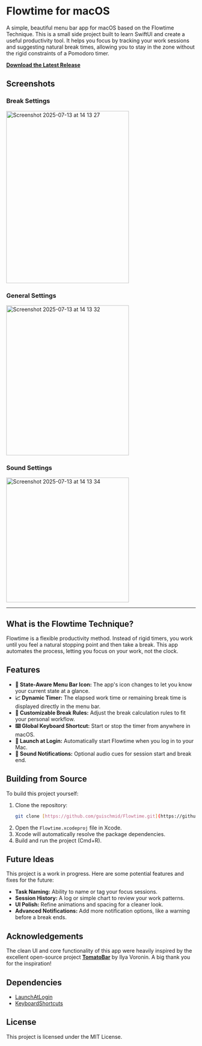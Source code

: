 
# Flowtime for macOS

A simple, beautiful menu bar app for macOS based on the Flowtime Technique. This is a small side project built to learn SwiftUI and create a useful productivity tool. It helps you focus by tracking your work sessions and suggesting natural break times, allowing you to stay in the zone without the rigid constraints of a Pomodoro timer.

[**Download the Latest Release**](https://github.com/guischmid/Flowtime/releases/latest)


## Screenshots
### Break Settings
<img width="326" height="458" alt="Screenshot 2025-07-13 at 14 13 27" src="https://github.com/user-attachments/assets/539a4d39-3d1c-44ef-af32-e4eeccb58136" />

### General Settings
<img width="326" height="399" alt="Screenshot 2025-07-13 at 14 13 32" src="https://github.com/user-attachments/assets/cc415787-4cf7-4708-aa9f-2775a6f63b4a" />

### Sound Settings
<img width="326" height="332" alt="Screenshot 2025-07-13 at 14 13 34" src="https://github.com/user-attachments/assets/41145fb2-baf3-43d2-8d3e-210ba4c07e1a" />



---

## What is the Flowtime Technique?

Flowtime is a flexible productivity method. Instead of rigid timers, you work until you feel a natural stopping point and then take a break. This app automates the process, letting you focus on your work, not the clock.

## Features

* **🍅 State-Aware Menu Bar Icon:** The app's icon changes to let you know your current state at a glance.
* **📈 Dynamic Timer:** The elapsed work time or remaining break time is displayed directly in the menu bar.
* **🔧 Customizable Break Rules:** Adjust the break calculation rules to fit your personal workflow.
* **⌨️ Global Keyboard Shortcut:** Start or stop the timer from anywhere in macOS.
* **🚀 Launch at Login:** Automatically start Flowtime when you log in to your Mac.
* **🔔 Sound Notifications:** Optional audio cues for session start and break end.

## Building from Source

To build this project yourself:

1.  Clone the repository:
    ```bash
    git clone [https://github.com/guischmid/Flowtime.git](https://github.com/guischmid/Flowtime.git)
    ```
2.  Open the `Flowtime.xcodeproj` file in Xcode.
3.  Xcode will automatically resolve the package dependencies.
4.  Build and run the project (Cmd+R).

## Future Ideas

This project is a work in progress. Here are some potential features and fixes for the future:

* **Task Naming:** Ability to name or tag your focus sessions.
* **Session History:** A log or simple chart to review your work patterns.
* **UI Polish:** Refine animations and spacing for a cleaner look.
* **Advanced Notifications:** Add more notification options, like a warning before a break ends.

## Acknowledgements

The clean UI and core functionality of this app were heavily inspired by the excellent open-source project **[TomatoBar](https://github.com/ivoronin/TomatoBar)** by Ilya Voronin. A big thank you for the inspiration!

## Dependencies

* [LaunchAtLogin](https://github.com/sindresorhus/LaunchAtLogin)
* [KeyboardShortcuts](https://github.com/sindresorhus/KeyboardShortcuts)

## License

This project is licensed under the MIT License.
